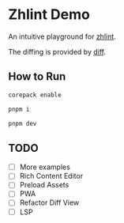 # Zhlint Demo

An intuitive playground for [zhlint](https://jinjiang.dev/zhlint/).

The diffing is provided by [diff](https://github.com/kpdecker/jsdiff).

## How to Run

```bash
corepack enable

pnpm i

pnpm dev

```

## TODO

- [ ] More examples
- [ ] Rich Content Editor
- [ ] Preload Assets
- [ ] PWA
- [ ] Refactor Diff View
- [ ] LSP

